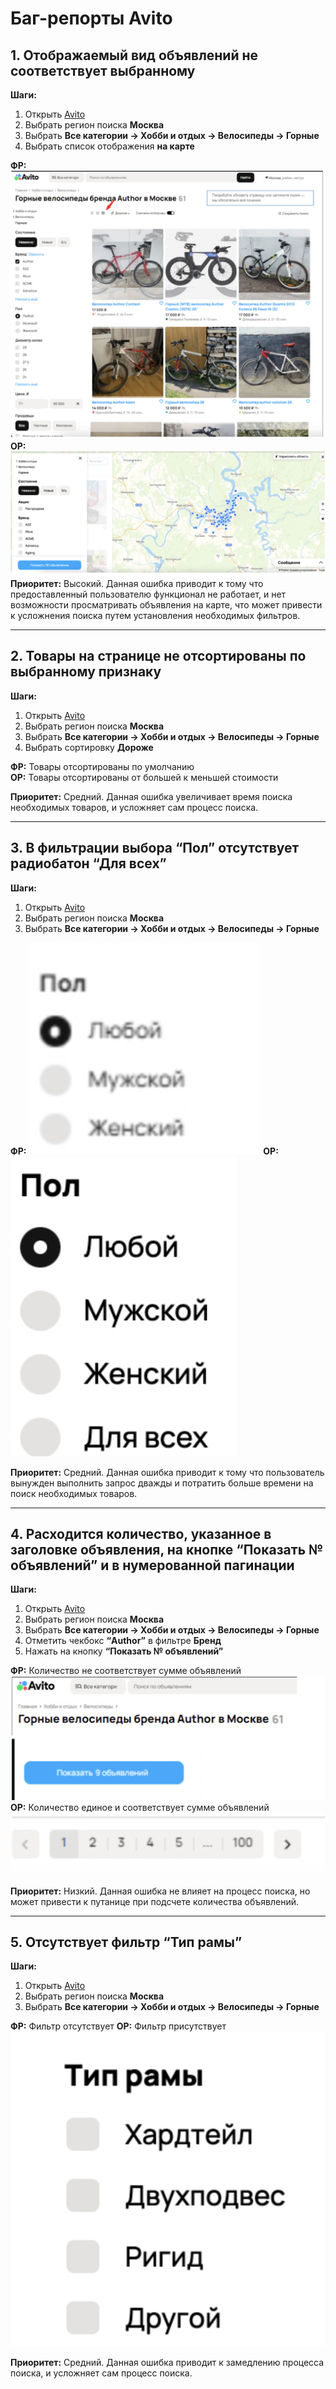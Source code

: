 # Баг-репорты Avito

## 1. Отображаемый вид объявлений не соответствует выбранному
**Шаги:**
1. Открыть [Avito](https://www.avito.ru/)
2. Выбрать регион поиска **Москва**
3. Выбрать **Все категории → Хобби и отдых → Велосипеды → Горные**
4. Выбрать список отображения **на карте**

**ФР:**
![Список](images/Image_1_1.jpg)
**ОР:**
![Карта](images/image_1_2.jpg)
**Приоритет:** Высокий. Данная ошибка приводит к тому что предоставленный пользователю функционал не работает, и нет возможности просматривать объявления на карте, что может привести к усложнения поиска путем установления необходимых фильтров.

---

## 2. Товары на странице не отсортированы по выбранному признаку
**Шаги:**
1. Открыть [Avito](https://www.avito.ru/)
2. Выбрать регион поиска **Москва**
3. Выбрать **Все категории → Хобби и отдых → Велосипеды → Горные**
4. Выбрать сортировку **Дороже**
 
**ФР:** Товары отсортированы по умолчанию  
**ОР:** Товары отсортированы от большей к меньшей стоимости

**Приоритет:** Средний. Данная ошибка увеличивает время поиска необходимых товаров, и усложняет сам процесс поиска.

---

## 3. В фильтрации выбора “Пол” отсутствует радиобатон “Для всех”
**Шаги:**
1. Открыть [Avito](https://www.avito.ru/)
2. Выбрать регион поиска **Москва**
3. Выбрать **Все категории → Хобби и отдых → Велосипеды → Горные**

**ФР:**
![Фильтр](images/image_3_1.jpg)
**ОР:**
![Фильтр](images/image_3_2.jpg)

**Приоритет:** Средний. Данная ошибка приводит к тому что пользователь вынужден выполнить запрос дважды и потратить больше времени на поиск необходимых товаров.

---

## 4. Расходится количество, указанное в заголовке объявления, на кнопке “Показать № объявлений” и в нумерованной пагинации
**Шаги:**
1. Открыть [Avito](https://www.avito.ru/)
2. Выбрать регион поиска **Москва**
3. Выбрать **Все категории → Хобби и отдых → Велосипеды → Горные**
4. Отметить чекбокс **“Author”** в фильтре **Бренд**
5. Нажать на кнопку **“Показать № объявлений”**

**ФР:** Количество не соответствует сумме объявлений
![Кол-во](images/image_4_1.jpg)
**ОР:** Количество единое и соответствует сумме объявлений  
![Кол-во](images/image_4_2.jpg)

**Приоритет:** Низкий. Данная ошибка не влияет на процесс поиска, но может привести к путанице при подсчете количества объявлений.

---

## 5. Отсутствует фильтр “Тип рамы”
**Шаги:**
1. Открыть [Avito](https://www.avito.ru/)
2. Выбрать регион поиска **Москва**
3. Выбрать **Все категории → Хобби и отдых → Велосипеды → Горные**

**ФР:** Фильтр отсутствует
**ОР:** Фильтр присутствует
![Фильтр](images/image_5_1.jpg)

**Приоритет:** Средний. Данная ошибка приводит к замедлению процесса поиска, и усложняет сам процесс поиска.